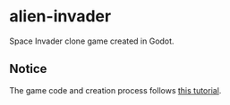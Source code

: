 # alien-invader
Space Invader clone game created in Godot.

## Notice
The game code and creation process follows [this tutorial](https://kidscancode.org/godot_recipes/4.x/games/first_2d/index.html).

